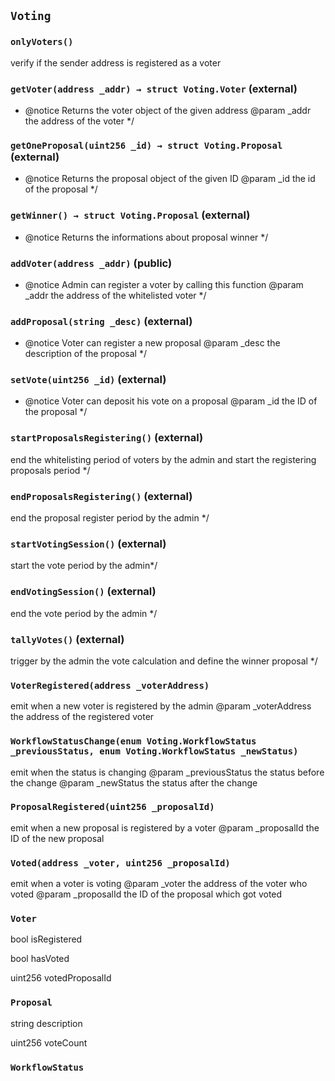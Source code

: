 ## `Voting`





### `onlyVoters()`

verify if the sender address is registered as a voter




### `getVoter(address _addr) → struct Voting.Voter` (external)

* @notice Returns the voter object of the given address
        @param _addr the address of the voter */



### `getOneProposal(uint256 _id) → struct Voting.Proposal` (external)

* @notice Returns the proposal object of the given ID
        @param _id the id of the proposal */



### `getWinner() → struct Voting.Proposal` (external)

* @notice Returns the informations about proposal winner  */



### `addVoter(address _addr)` (public)

* @notice Admin can register a voter by calling this function
        @param _addr the address of the whitelisted voter */



### `addProposal(string _desc)` (external)

* @notice Voter can register a new proposal
        @param _desc the description of the proposal */



### `setVote(uint256 _id)` (external)

* @notice Voter can deposit his vote on a proposal 
        @param _id the ID of the proposal */



### `startProposalsRegistering()` (external)

end the whitelisting period of voters by the admin and start the registering proposals period */



### `endProposalsRegistering()` (external)

end the proposal register period by the admin */



### `startVotingSession()` (external)

start the vote period by the admin*/



### `endVotingSession()` (external)

end the vote period by the admin */



### `tallyVotes()` (external)

trigger by the admin the vote calculation and define the winner proposal */




### `VoterRegistered(address _voterAddress)`

emit when a new voter is registered by the admin
        @param _voterAddress the address of the registered voter



### `WorkflowStatusChange(enum Voting.WorkflowStatus _previousStatus, enum Voting.WorkflowStatus _newStatus)`

emit when the status is changing
        @param _previousStatus the status before the change
        @param _newStatus the status after the change



### `ProposalRegistered(uint256 _proposalId)`

emit when a new proposal is registered by a voter
        @param _proposalId the ID of the new proposal



### `Voted(address _voter, uint256 _proposalId)`

emit when a voter is voting 
        @param _voter the address of the voter who voted
        @param _proposalId the ID of the proposal which got voted




### `Voter`


bool isRegistered


bool hasVoted


uint256 votedProposalId


### `Proposal`


string description


uint256 voteCount



### `WorkflowStatus`




















